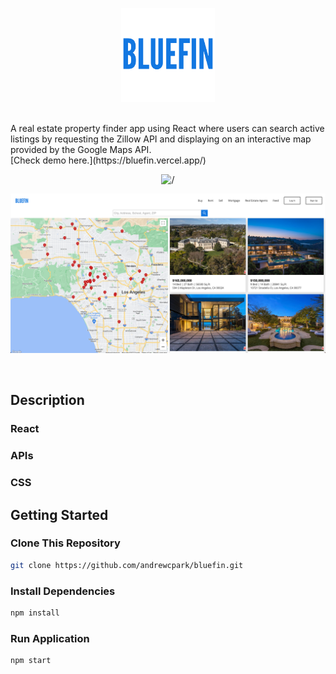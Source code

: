 <p align="center">
<img alt='/' src="src/assets/bluefin-logo.png" width="150px" height="auto"/>
</p>

<br>
A real estate property finder app using React where users can search active listings by requesting the Zillow API and displaying on an interactive map provided by the Google Maps API.
<br>
[Check demo here.](https://bluefin.vercel.app/)

<p align="center">
<img alt='/' src="src/assets/bluefin-page.png" width="900px" height="auto"/>
</p>

<p align="center">
<img alt='/' src="src/assets/bluefin-mapPage.png" width="900px" height="auto"/>
</p>

<br>

## Description

### React

### APIs

### CSS

## Getting Started

### Clone This Repository

```bash
git clone https://github.com/andrewcpark/bluefin.git
```

### Install Dependencies

```bash
npm install
```

### Run Application

```bash
npm start
```
